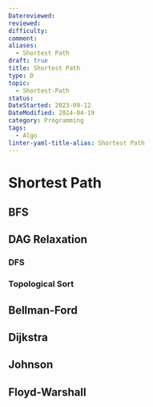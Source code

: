 ```yaml
---
Datereviewed: 
reviewed: 
difficulty: 
comment: 
aliases:
  - Shortest Path
draft: true
title: Shortest Path
type: D
topic:
  - Shortest-Path
status: 
DateStarted: 2023-09-12
DateModified: 2024-04-19
category: Programming
tags:
  - Algo
linter-yaml-title-alias: Shortest Path
---
```


# Shortest Path

## BFS

## DAG Relaxation

### DFS

### Topological Sort

## Bellman-Ford

## Dijkstra

## Johnson

## Floyd-Warshall
